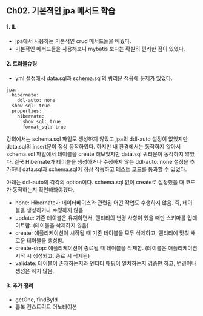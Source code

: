 ## Ch02. 기본적인 jpa 메서드 학습
#### 1. IL
- jpa에서 사용하는 기본적인 crud 메서드들을 배웠다.
- 기본적인 메서드들을 사용해보니 mybatis 보다는 확실히 편리한 점이 있었다.    
#### 2. 트러블슈팅
- yml 설정에서 data.sql과 schema.sql의 쿼리문 적용에 문제가 있었다.
```
jpa:
  hibernate:
    ddl-auto: none
  show-sql: true
  properties:
    hibernate:
      show_sql: true
      format_sql: true
```
강의에서는 schema.sql 파일도 생성하지 않았고 jpa의 ddl-auto 설정이 없었지만 data.sql의 insert문이 정상 동작하였다.
하지만 내 환경에서는 동작하지 않아서 schema.sql 파일에서 테이블을 create 해보았지만 data.sql 쿼리문이 동작하지 않았다.
결국 Hibernate가 테이블을 생성하거나 수정하지 않는 ddl-auto: none 설정을 추가하니 data.sql과 schema.sql이 정상 작동하고 테스트 코드를 통과할 수 있었다.

아래는 ddl-auto의 각각의 option이다. schema.sql 없이 create로 설정했을 때 코드가 동작하는지 확인해봐야겠다.
- none: Hibernate가 데이터베이스와 관련된 어떤 작업도 수행하지 않음. 즉, 테이블을 생성하거나 수정하지 않음.
- update: 기존 테이블은 유지하면서, 엔티티의 변경 사항이 있을 때만 스키마를 업데이트함. (테이블을 삭제하지 않음)
- create: 애플리케이션이 시작될 때 기존 테이블을 모두 삭제하고, 엔티티에 맞춰 새로운 테이블을 생성함.
- create-drop: 애플리케이션이 종료될 때 테이블을 삭제함. (테이블은 애플리케이션 시작 시 생성되고, 종료 시 삭제됨)
- validate: 테이블이 존재하는지와 엔티티 매핑이 일치하는지 검증만 하고, 변경이나 생성은 하지 않음.
#### 3. 추가 정리 
- getOne, findById
- 롬복 컨스트럭트 어노테이션
